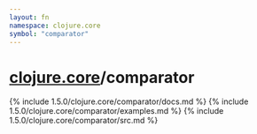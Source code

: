 ```yaml
---
layout: fn
namespace: clojure.core
symbol: "comparator"
---
```


# [clojure.core](../)/comparator

{% include 1.5.0/clojure.core/comparator/docs.md %}
{% include 1.5.0/clojure.core/comparator/examples.md %}
{% include 1.5.0/clojure.core/comparator/src.md %}

